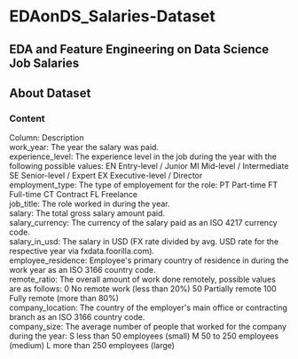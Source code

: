 # EDAonDS_Salaries-Dataset
## EDA and Feature Engineering on Data Science Job Salaries

## About Dataset

### Content
Column:	Description <br>
work_year:	The year the salary was paid.<br>
experience_level: The experience level in the job during the year with the following possible values: EN Entry-level / Junior MI Mid-level / Intermediate SE Senior-level / Expert EX Executive-level / Director <br>
employment_type: The type of employement for the role: PT Part-time FT Full-time CT Contract FL Freelance <br>
job_title: The role worked in during the year. <br>
salary:	The total gross salary amount paid. <br>
salary_currency: The currency of the salary paid as an ISO 4217 currency code. <br>
salary_in_usd: The salary in USD (FX rate divided by avg. USD rate for the respective year via fxdata.foorilla.com). <br>
employee_residence: Employee's primary country of residence in during the work year as an ISO 3166 country code. <br>
remote_ratio:	The overall amount of work done remotely, possible values are as follows: 0 No remote work (less than 20%) 50 Partially remote 100 Fully remote (more than 80%) <br>
company_location:	The country of the employer's main office or contracting branch as an ISO 3166 country code. <br>
company_size:	The average number of people that worked for the company during the year: S less than 50 employees (small) M 50 to 250 employees (medium) L more than 250 employees (large)
